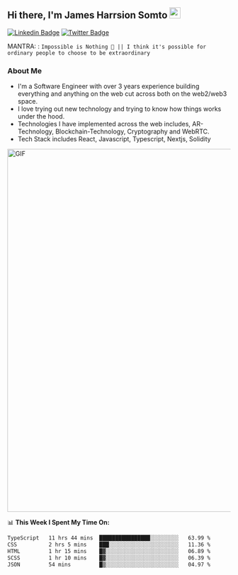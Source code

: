 ## Hi there, I'm James Harrsion Somto <img src="https://media.giphy.com/media/hvRJCLFzcasrR4ia7z/giphy.gif" width="25px">

[![Linkedin Badge](https://img.shields.io/badge/-LinkedIn-0e76a8?style=flat-square&logo=Linkedin&logoColor=white)](https://www.linkedin.com/in/james-harrison-212a66198/)
[![Twitter Badge](https://img.shields.io/badge/-Twitter-00acee?style=flat-square&logo=Twitter&logoColor=white)](https://twitter.com/KodeSage)


MANTRA: : `Impossible is Nothing 🚀 || I think it's possible for ordinary people to choose to be extraordinary`

### About Me
 - I'm a Software Engineer with over 3 years experience building everything and anything on the web cut across both on the web2/web3 space. 
 - I love trying out new technology and trying to know how things works under the hood. 
 - Technologies I have implemented across the web includes, AR-Technology, Blockchain-Technology, Cryptography and WebRTC.
 - Tech Stack includes React, Javascript, Typescript, Nextjs, Solidity
   
 
 
 <img align="center" alt="GIF" src="https://github.com/Gapur/Gapur/blob/master/coding.gif?raw=true" width="818px" height="818px" />
 


📊 **This Week I Spent My Time On:**

<!--START_SECTION:waka-->

```txt
TypeScript   11 hrs 44 mins  ████████████████░░░░░░░░░   63.99 %
CSS          2 hrs 5 mins    ███░░░░░░░░░░░░░░░░░░░░░░   11.36 %
HTML         1 hr 15 mins    █▓░░░░░░░░░░░░░░░░░░░░░░░   06.89 %
SCSS         1 hr 10 mins    █▓░░░░░░░░░░░░░░░░░░░░░░░   06.39 %
JSON         54 mins         █▒░░░░░░░░░░░░░░░░░░░░░░░   04.97 %
```

<!--END_SECTION:waka-->
<br />
<br />
<br />






